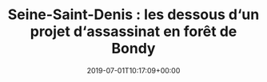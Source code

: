 ---
isIndex: false
title: "Seine-Saint-Denis : les dessous d‘un projet d‘assassinat en forêt de Bondy"
date: 2019-07-01T10:17:09+00:00
concerned:
  - sophie-rey-gascon
press:
  title: Le Parisien
  url: http://www.leparisien.fr/faits-divers/seine-saint-denis-les-dessous-d-un-projet-d-assassinat-en-foret-de-bondy-01-07-2019-8107431.php
---